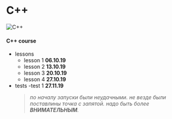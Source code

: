 # C++
![C++](https://upload.wikimedia.org/wikipedia/commons/thumb/1/18/ISO_C%2B%2B_Logo.svg/306px-ISO_C%2B%2B_Logo.svg.png)
#### C++ course

- lessons 
  - lesson 1 **06.10.19**
  - lesson 2 **13.10.19**
  - lesson 3 **20.10.19**
  - lesson 4 **27.10.19**
- tests
    -test 1 **27.11.19**
    >*по началу запуски были неудачными.*
    >*не везде были поставлины точка с запятой.*
    >*надо быть более ***ВНИМАТЕЛЬНЫМ***.*


